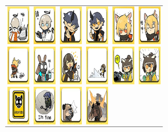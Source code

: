 <table border="0">
  <tr>
    <td align="center">
      <img src="../../image/Arknights_keyhole_report/keyhole_report_01.jpg" height="120" width="120" />
    </td>
    <td align="center">
      <img src="../../image/Arknights_keyhole_report/keyhole_report_02.jpg" height="120" width="120" />
    </td>
    <td align="center">
      <img src="../../image/Arknights_keyhole_report/keyhole_report_03.jpg" height="120" width="120" />
    </td>
    <td align="center">
      <img src="../../image/Arknights_keyhole_report/keyhole_report_04.jpg" height="120" width="120" />
    </td>
    <td align="center">
      <img src="../../image/Arknights_keyhole_report/keyhole_report_05.jpg" height="120" width="120" />
    </td>
    <td align="center">
      <img src="../../image/Arknights_keyhole_report/keyhole_report_06.jpg" height="120" width="120" />
    </td>
  </tr>
  <tr>
    <td align="center">
      <img src="../../image/Arknights_keyhole_report/keyhole_report_07.jpg" height="120" width="120" />
    </td>
    <td align="center">
      <img src="../../image/Arknights_keyhole_report/keyhole_report_08.jpg" height="120" width="120" />
    </td>
    <td align="center">
      <img src="../../image/Arknights_keyhole_report/keyhole_report_09.jpg" height="120" width="120" />
    </td>
    <td align="center">
      <img src="../../image/Arknights_keyhole_report/keyhole_report_10.jpg" height="120" width="120" />
    </td>
    <td align="center">
      <img src="../../image/Arknights_keyhole_report/keyhole_report_11.jpg" height="120" width="120" />
    </td>
    <td align="center">
      <img src="../../image/Arknights_keyhole_report/keyhole_report_12.jpg" height="120" width="120" />
    </td>
  </tr>
  <tr>
    <td align="center">
      <img src="../../image/Arknights_keyhole_report/keyhole_report_13.jpg" height="120" width="120" />
    </td>
    <td align="center">
      <img src="../../image/Arknights_keyhole_report/keyhole_report_14.jpg" height="120" width="120" />
    </td>
    <td align="center">
      <img src="../../image/Arknights_keyhole_report/keyhole_report_15.jpg" height="120" width="120" />
    </td>
    <td align="center">
      <img src="../../image/Arknights_keyhole_report/keyhole_report_16.jpg" height="120" width="120" />
    </td>
  </tr>
</table>
